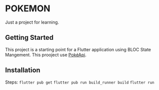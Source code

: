 # POKEMON
Just a project for learning.

## Getting Started
This project is a starting point for a Flutter application using BLOC State Mangement.
This prooject use [PokéApi](https://pokeapi.co/).

## Installation
Steps:
`flutter pub get`
`flutter pub run build_runner build`
`flutter run`
